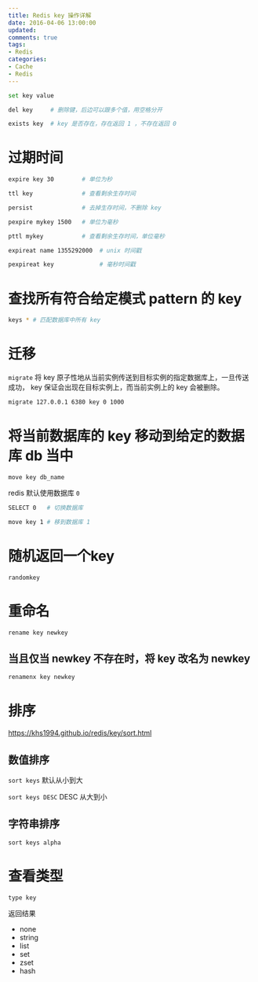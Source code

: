 ```yaml
---
title: Redis key 操作详解
date: 2016-04-06 13:00:00
updated:
comments: true
tags:
- Redis
categories:
- Cache
- Redis
---
```


<!--more-->

```bash
set key value

del key     # 删除键，后边可以跟多个值，用空格分开

exists key  # key 是否存在，存在返回 1 ，不存在返回 0
```

# 过期时间

```bash
expire key 30        # 单位为秒

ttl key              # 查看剩余生存时间

persist              # 去掉生存时间，不删除 key

pexpire mykey 1500   # 单位为毫秒

pttl mykey           # 查看剩余生存时间，单位毫秒

expireat name 1355292000  # unix 时间戳

pexpireat key             # 毫秒时间戳

```

# 查找所有符合给定模式 pattern 的 key

```bash
keys * # 匹配数据库中所有 key
```

# 迁移

`migrate` 将 key 原子性地从当前实例传送到目标实例的指定数据库上，一旦传送成功， key 保证会出现在目标实例上，而当前实例上的 key 会被删除。

```bash
migrate 127.0.0.1 6380 key 0 1000
```

# 将当前数据库的 key 移动到给定的数据库 db 当中

`move key db_name`

redis 默认使用数据库 `0`

```bash
SELECT 0   # 切换数据库

move key 1 # 移到数据库 1
```

# 随机返回一个key

`randomkey`

# 重命名

`rename key newkey`

## 当且仅当 newkey 不存在时，将 key 改名为 newkey

`renamenx key newkey`

# 排序

https://khs1994.github.io/redis/key/sort.html

## 数值排序

`sort keys`  默认从小到大

`sort keys DESC` DESC 从大到小

## 字符串排序

`sort keys alpha`

# 查看类型

`type key`

返回结果

* none
* string
* list
* set
* zset
* hash
